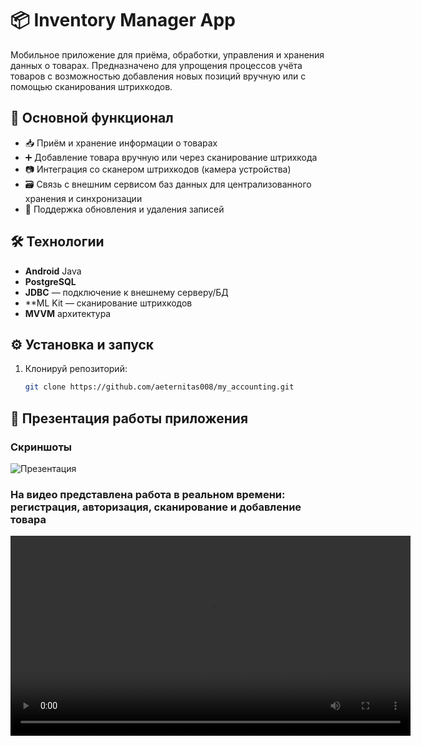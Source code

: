 # 📦 Inventory Manager App

Мобильное приложение для приёма, обработки, управления и хранения данных о товарах. Предназначено для упрощения процессов учёта товаров с возможностью добавления новых позиций вручную или с помощью сканирования штрихкодов.

## 🚀 Основной функционал

- 📥 Приём и хранение информации о товарах  
- ➕ Добавление товара вручную или через сканирование штрихкода  
- 📷 Интеграция со сканером штрихкодов (камера устройства)  
- 🗃️ Связь с внешним сервисом баз данных для централизованного хранения и синхронизации  
- 🔄 Поддержка обновления и удаления записей  

## 🛠️ Технологии

- **Android** Java  
- **PostgreSQL**  
- **JDBC** — подключение к внешнему серверу/БД  
- **ML Kit — сканирование штрихкодов  
- **MVVM** архитектура

## ⚙️ Установка и запуск

1. Клонируй репозиторий:
   ```bash
   git clone https://github.com/aeternitas008/my_accounting.git

## 📸 Презентация работы приложения

### Скриншоты
![Презентация](https://github.com/user-attachments/assets/d8630e51-3998-4339-a9cd-05b668837290)

### На видео представлена работа в реальном времени: регистрация, авторизация, сканирование и добавление товара

<div align="center">
  <video src="https://github.com/user-attachments/assets/0ab62568-ad61-4183-92da-1e712ac62780" controls width="640"></video>
</div>





